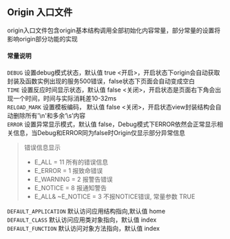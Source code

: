 ## Origin 入口文件
origin入口文件包含origin基本结构调用全部初始化内容常量，部分常量的设置将影响origin部分功能的实现

#### 常量说明
`DEBUG` 设置debug模式状态，默认值 true <开启>，开启状态下origin会自动获取封装及函数实例出现的服务500错误，false状态下页面会自动变成空白    
`TIME`  设置反应时间显示状态，默认值 false <关闭>，开启状态是页面右下角会出现一个时间，时间与实际消耗差10-32ms  
`RELOAD_MARK` 设置模板编码， 默认值 false <关闭>，开启状态view封装结构会自动删除所有'\n'和多余‘\s’内容    
`ERROR` 设置异常显示模式，默认值 false，Debug模式下ERROR依然会正常显示相关信息，当Debug和ERROR同为false时Origin仅显示部分异常信息    
> 错误信息显示
>- E_ALL = 11 所有的错误信息
>- E_ERROR = 1 报致命错误
>- E_WARNING = 2 报警告错误
>- E_NOTICE = 8 报通知警告
>- E_ALL& ~E_NOTICE = 3 不报NOTICE错误, 常量参数 TRUE

`DEFAULT_APPLICATION` 默认访问应用结构指向,默认值 home    
`DEFAULT_CLASS` 默认访问应用类对象指向，默认值 index    
`DEFAULT_FUNCTION` 默认访问对象方法指向，默认值 index    
